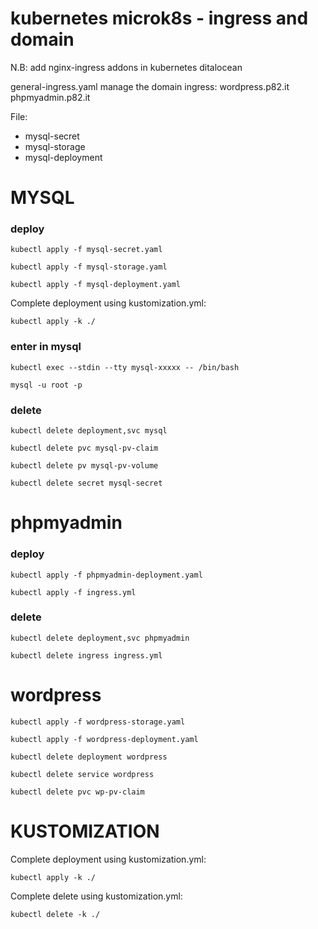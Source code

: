 # kubernetes microk8s - ingress and domain

N.B: add nginx-ingress addons in kubernetes ditalocean

general-ingress.yaml manage the domain ingress: wordpress.p82.it phpmyadmin.p82.it

File:

- mysql-secret
- mysql-storage
- mysql-deployment

# MYSQL

### deploy

`kubectl apply -f mysql-secret.yaml`

`kubectl apply -f mysql-storage.yaml`

`kubectl apply -f mysql-deployment.yaml`

Complete deployment using kustomization.yml:

`kubectl apply -k ./`

### enter in mysql

`kubectl exec --stdin --tty mysql-xxxxx -- /bin/bash`

`mysql -u root -p`

### delete

`kubectl delete deployment,svc mysql`

`kubectl delete pvc mysql-pv-claim`

`kubectl delete pv mysql-pv-volume`

`kubectl delete secret mysql-secret`

# phpmyadmin

### deploy

`kubectl apply -f phpmyadmin-deployment.yaml`

`kubectl apply -f ingress.yml`

### delete

`kubectl delete deployment,svc phpmyadmin`

`kubectl delete ingress ingress.yml`

# wordpress

`kubectl apply -f wordpress-storage.yaml`

`kubectl apply -f wordpress-deployment.yaml`

`kubectl delete deployment wordpress`

`kubectl delete service wordpress`

`kubectl delete pvc wp-pv-claim`

# KUSTOMIZATION

Complete deployment using kustomization.yml:

`kubectl apply -k ./`

Complete delete using kustomization.yml:

`kubectl delete -k ./`
